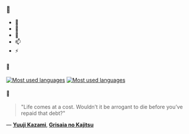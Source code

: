 ### 👋

- 🔭
- 🌱
- 💬
- 📫
- ⚡

#### 🧏

[![Most used languages](https://github-readme-stats-aynah.vercel.app/api/top-langs/?username=aynh&theme=solarized-dark&langs_count=6&layout=compact&hide_title=true)](https://github.com/anuraghazra/github-readme-stats#gh-dark-mode-only)
[![Most used languages](https://github-readme-stats-aynah.vercel.app/api/top-langs/?username=aynh&theme=solarized-light&langs_count=6&layout=compact&hide_title=true)](https://github.com/anuraghazra/github-readme-stats#gh-light-mode-only)

#### 💬

> "Life comes at a cost. Wouldn’t it be arrogant to die before you’ve repaid that debt?"

&mdash; [**Yuuji Kazami**](https://myanimelist.net/character.php?q=Yuuji%20Kazami&cat=character), [**Grisaia no Kajitsu**](https://myanimelist.net/search/all?q=Grisaia%20no%20Kajitsu&cat=all)
